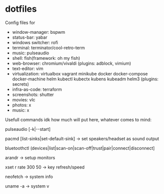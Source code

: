 # dotfiles

Config files for
* window-manager: bspwm
* status-bar: yabar
* windows switcher: rofi
* terminal: terminator/cool-retro-term
* music: pulseaudio
* shell: fish(framework: oh my fish)
* web-browser: chromium/vivaldi (plugins: adblock, vimium)
* text-editor: vim
* virtualization:
	virtualbox
	vagrant
	minikube
	docker
	docker-compose
	docker-machine
	helm
	kubectl
	kubectx
	kubens
	kubeadm
  helm3 (plugins: secrets)
* infra-as-code: terraform
* screenshots: shutter
* movies: vlc
* photos: x
* music: x



Usefull commands idk how much will put here, whatever comes to mind:


pulseaudio [-k|--start]


pacmd [list-sinks|set-default-sink] -> set speakers/headset as sound output


bluetoothctl (devices|list|scan-on|scan-off|trust|pair|connect|disconnect] 


arandr -> setup monitors


xset r rate 300 50 -> key refresh/speed


neofetch -> system info


uname -a -> system v



